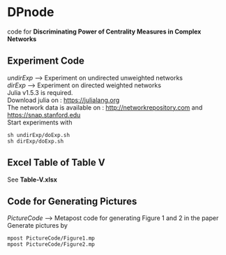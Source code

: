 # DPnode
code for **Discriminating Power of Centrality Measures in Complex Networks**  
## Experiment Code
*undirExp* --> Experiment on undirected unweighted networks  
*dirExp* --> Experiment on directed weighted networks  
Julia v1.5.3 is required.  
Download julia on : https://julialang.org  
The network data is available on : http://networkrepository.com and https://snap.stanford.edu  
Start experiments with
```
sh undirExp/doExp.sh
sh dirExp/doExp.sh
```
## Excel Table of Table V
See **Table-V.xlsx**   
## Code for Generating Pictures
*PictureCode* --> Metapost code for generating Figure 1 and 2 in the paper  
Generate pictures by
```
mpost PictureCode/Figure1.mp
mpost PictureCode/Figure2.mp
```
